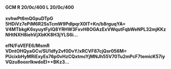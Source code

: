 #### GCM R 20/0c/400 L 20/0c/400
**xvhwPt6mQGpuDTpG**<br/>**5HDiVz7ePiM6R2SsTcmW9PdlpqrX0lT+Kn/b8rguqYA=**<br/>**V4MTbkgK6syuytFyIQ8YRHW3FxvH8OGAzExVWqutFqbWeNPL32mjKKzNHtNXH8iehVjXbKK8H3jYLS6i...**<br/><br/>
**efN/FaVEFE6/MsmR**<br/>**VDntOHQyaGCv/SU1dfy2vf0DvY/xRCVF87cjQsr056M=**<br/>**PUcixbHyMRiExyEs76p0vHzCQxtmcYjMNJh55V70Tu2mPcF7temicK57iyVQzu8ooxrIkwdoEI++BKz3...**